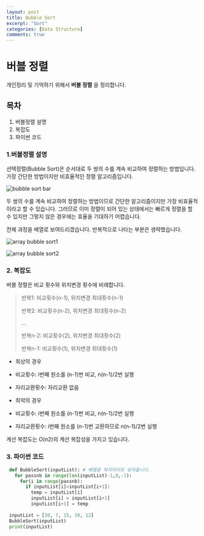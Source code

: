 ```yaml
---
layout: post
title: Bubble Sort
excerpt: "Sort"
categories: [Data Structure]
comments: true
---
```


# 버블 정렬
개인정리 및 기억하기 위해서 **버블 정렬** 을 정리합니다. 

## 목차
1. 버블정렬 설명
2. 복잡도
3. 파이썬 코드



### 1.버블정렬 설명
선택정렬(Bubble Sort)은 순서대로 두 쌍의 수를 계속 비교하여 정렬하는 방법입니다. 가장 간단한 방법이지만 비효율적인 정렬 알고리즘입니다. 

![bubble sort bar](https://user-images.githubusercontent.com/26396102/49686150-9fefd900-fb33-11e8-990a-20f8735a3efb.PNG)

두 쌍의 수를 계속 비교하여 정렬하는 방법이므로 간단한 알고리즘이지만 가장 비효율적이라고 할 수 있습니다. 그러므로 이미 정렬이 되어 있는 상태에서는 빠르게 정렬을 할 수 있지만 그렇지 않은 경우에는 효율을 기대하기 어렵습니다. 

전체 과정을 배열로 보여드리겠습니다. 반복적으로 나타는 부분은 생략했습니다. 

![array bubble sort1](https://user-images.githubusercontent.com/26396102/49686192-4c31bf80-fb34-11e8-90b1-ed7a205068b0.PNG)

![array bubble sort2](https://user-images.githubusercontent.com/26396102/49686196-5d7acc00-fb34-11e8-8b0b-3ef7fe7dfd03.PNG)

### 2. 복잡도
버블 정렬은 비교 횟수와 위치변경 횟수에 비례합니다. 
> 반복1: 비교횟수(n-1), 위치변경 최대횟수(n-1)
>
> 반복2: 비교횟수(n-2), 위치변경 최대횟수(n-2)
>
> ...
>
> 반복n-2: 비교횟수(2), 위치변경 최대횟수(2)
>
> 반복n-1: 비교횟수(1), 위치변경 최대횟수(1)

- 최상의 경우
 - 비교횟수: i번째 원소를 (n-1)번 비교, n(n-1)/2번 실행
 - 자리교환횟수: 자리교환 없음

- 최악의 경우
 - 비교횟수: i번째 원소를 (n-1)번 비교, n(n-1)/2번 실행
 - 자리교환횟수: i번째 원소를 (n-1)번 교환하므로 n(n-1)/2번 실행

계산 복잡도는 O(n2)의 계산 복잡성을 가지고 있습니다.

### 3. 파이썬 코드

```python
 def BubbleSort(inputList): # 배열을 파라미터로 넣어줍니다.
   for passnb in range(len(inputList)-1,0,-1):
     for(i in range(passnb):
       if inputList[i]>inputList[i+1]:
         temp = inputList[i]
         inputList[i] = inputList[i+1]
         inputList[i+1] = temp
 
 inputList = [30, 7, 15, 38, 12]
 BubbleSort(inputList)
 print(inputList)
```





